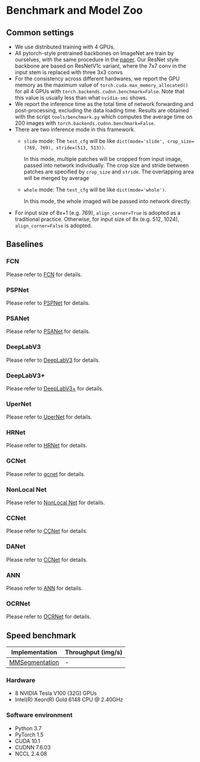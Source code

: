 # Benchmark and Model Zoo

## Common settings

* We use distributed training with 4 GPUs.
* All pytorch-style pretrained backbones on ImageNet are train by ourselves, with the same procedure in the [paper](https://arxiv.org/pdf/1812.01187.pdf).
  Our ResNet style backbone are based on ResNetV1c variant, where the 7x7 conv in the input stem is replaced with three 3x3 convs
* For the consistency across different hardwares, we report the GPU memory as the maximum value of `torch.cuda.max_memory_allocated()` for all 4 GPUs with `torch.backends.cudnn.benchmark=False`.
  Note that this value is usually less than what `nvidia-smi` shows.
* We report the inference time as the total time of network forwarding and post-processing, excluding the data loading time.
Results are obtained with the script `tools/benchmark.py` which computes the average time on 200 images with `torch.backends.cudnn.benchmark=False`.
* There are two inference mode in this framework.
    * `slide` mode: The `test_cfg` will be like `dict(mode='slide', crop_size=(769, 769), stride=(513, 513))`.

        In this mode, multiple patches will be cropped from input image, passed into network individually.
        The crop size and stride between patches are specified by `crop_size` and `stride`.
        The overlapping area will be merged by average
    * `whole` mode: The `test_cfg` will be like `dict(mode='whole')`.

        In this mode, the whole imaged will be passed into network directly.
* For input size of 8x+1 (e.g. 769), `align_corner=True` is adopted as a traditional practice.
Otherwise, for input size of 8x (e.g. 512, 1024), `align_corner=False` is adopted.


## Baselines

### FCN

Please refer to [FCN](../configs/fcnnet/README.md) for details.

### PSPNet

Please refer to [PSPNet](../configs/pspnet/README.md) for details.

### PSANet

Please refer to [PSANet](../configs/psanet/README.md) for details.

### DeepLabV3

Please refer to [DeepLabV3](../configs/deeplabv3/README.md) for details.

### DeepLabV3+

Please refer to [DeepLabV3+](../configs/deeplabv3plus/README.md) for details.

### UperNet

Please refer to [UperNet](../configs/upernet/README.md) for details.

### HRNet

Please refer to [HRNet](../configs/hrnet/README.md) for details.

### GCNet

Please refer to [gcnet](../configs/gcnet/README.md) for details.

### NonLocal Net

Please refer to [NonLocal Net](../configs/nlnet/README.md) for details.

### CCNet

Please refer to [CCNet](../configs/ccnet/README.md) for details.

### DANet

Please refer to [CCNet](../configs/danet/README.md) for details.

### ANN

Please refer to [ANN](../configs/ann/README.md) for details.

### OCRNet

Please refer to [OCRNet](../configs/ocrnet/README.md) for details.

## Speed benchmark

| Implementation       | Throughput (img/s) |
|----------------------|--------------------|
| [MMSegmentation](https://github.com/open-mmlab/mmsegmentation) | - |

### Hardware

- 8 NVIDIA Tesla V100 (32G) GPUs
- Intel(R) Xeon(R) Gold 6148 CPU @ 2.40GHz

### Software environment

- Python 3.7
- PyTorch 1.5
- CUDA 10.1
- CUDNN 7.6.03
- NCCL 2.4.08
